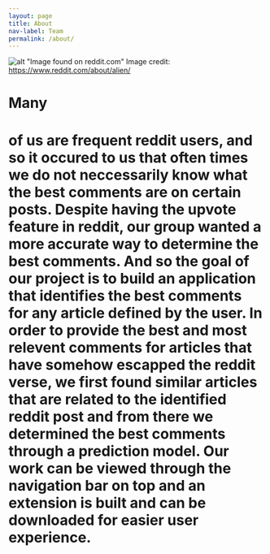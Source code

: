 ```yaml
---
layout: page
title: About
nav-label: Team
permalink: /about/
---
```

![alt "Image found on reddit.com"](../images/reddit-logo.png)
Image credit: https://www.reddit.com/about/alien/

<h1>Many<h1> of us are frequent reddit users, and so it occured to us that often times we do not neccessarily know what the best comments are on certain posts. Despite having the upvote feature in reddit, our group wanted a more accurate way to determine the best comments. And so the goal of our project is to build an application that identifies the best comments for any article defined by the user. In order to provide the best and most relevent comments for articles that have somehow escapped the reddit verse, we first found similar articles that are related to the identified reddit post and from there we determined the best comments through a prediction model. Our work can be viewed through the navigation bar on top and an extension is built and can be downloaded for easier user experience.
